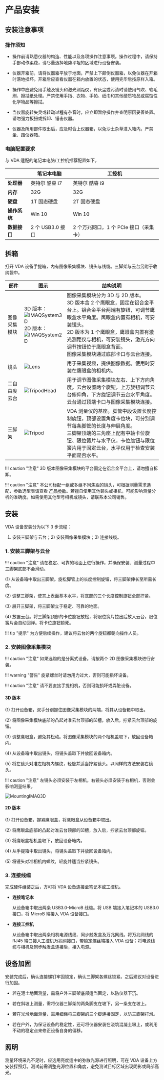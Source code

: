 # 产品安装

## 安装注意事项

### 操作须知

- 操作前请熟悉仪器的构造、性能以及各项操作注意事项。操作过程中，请保持手部动作柔稳，请尽量选择地势平坦的区域进行设备安装。

- 仪器开箱前，请将仪器箱平放于地面，严禁上下颠倒仪器箱，以免仪器在开箱时落地损坏。开箱后应查看仪器在箱内放置的状态，使用完毕后按原样入箱。

- 操作中应避免用手触及镜头和激光测距仪，有灰尘或污渍时请使用气吹、软毛刷、擦拭纸处理。严禁使用手指、衣物、手帕、纸巾和其他硬质物品或腐蚀性化学物品等擦拭。

- 当仪器旋转失灵或转动过程有杂音时，应立即暂停操作并查明原因妥善处置。请勿强力扳扭或拆卸、锤击仪器。

- 仪器及所用部件取出后，应及时合上仪器箱，以免沙土杂草进入箱内。严禁坐、踏仪器箱。

### 电脑配置要求<span id="ComputerConfig"></span>

与 VDA 适配的笔记本电脑/工控机推荐配置如下。

|  | 笔记本电脑 | 工控机 | 
| - | ---- | ---- |
| **处理器** | 英特尔 酷睿 i7 | 英特尔 酷睿 i9 |
| **内存** | 32G | 32G |
| **硬盘** | 1T 固态硬盘 | 2T 固态硬盘 |
| **操作系统** | Win 10 | Win 10 |
| **数据接口** | 2 个 USB3.0 接口 | 2 个万兆网口，1 个 PCIe 接口（采集卡） |

## 拆箱

打开 VDA 设备手提箱，内有图像采集模块、镜头与线缆。三脚架与云台另附于收纳袋中。

| 部件 | 图示 | 结构说明 |
| ---- | ---- | ---- |
| 图像采集模块 | 3D 版本：<br> ![IMAQSystem3D](../../assets/vda/user_guide/IMAQSystem3D.png) <br>2D 版本：<br> ![IMAQSystem2D](../../assets/vda/user_guide/IMAQSystem2D.png) | 图像采集模块分为 3D 与 2D 版本。<br>3D 版本含 2 个鹰眼盒，固定在铝合金平台上。铝合金平台两端有旋钮，可调节鹰眼盒水平角度。鹰眼盒内置有相机，可安装镜头。<br>2D 版本为 1 个鹰眼盒，鹰眼盒内置有激光测距仪与相机，可安装镜头，激光方向调节按钮位于鹰眼盒背面。<br>图像采集模块通过底部卡口与云台连接。 |
| 镜头 | ![Lens](../../assets/vda/user_guide/Lens.png) | 用于采集视频，提供图像数据。使用时安装在鹰眼盒的相机内。 | 
| 二自由度云台 | ![TripodHead](../../assets/vda/user_guide/TripodHead.png) | 用于调节图像采集模块左右、上下方向角度。云台设置两个旋钮，上方旋钮调节云台俯仰角，下方旋钮调节云台水平角度。<br>云台通过顶端卡口与图像采集模块连接。 |
| 三脚架 | ![Tripod](../../assets/vda/user_guide/Tripod.png) | VDA 测量仪的基座。脚管中段设置长度控制旋钮，顶部设置角度卡位块，可分别调节每条脚管的长度与伸展角度。<br>三脚架顶端的三角座上配有中轴卡位旋钮、限位簧片与水平仪，卡位旋钮与限位簧片用于固定云台，水平仪用于检查安装平面是否水平。 |

!!! caution "注意"
    3D 版本图像采集模块的平台固定在铝合金平台上，请勿擅自拆卸。

!!! caution "注意"
    本公司标配一组或多组不同焦距的镜头，可根据测量需求选配，参数选型表请查看 [产品参数](datasheet.md)。若擅自使用其他镜头或相机，可能影响测量分析的准确度。如需使用其他型号相机或镜头，请联系本公司销售。

## 安装

VDA 设备安装分为以下 3 步流程：

1) 安装三脚架与云台；2) 安装图像采集模块；3) 连接线缆。

<!--
安装三脚架->安装图像采集模块设备->安装镜头->连接线缆->打开软件，调整安装

1.稳定放置三脚架
2.打开VDA航空箱
3.取出水平横杆
4.将水平横杆安装于三脚架卡口上，拧紧横杠保证完全固定
5.取出镜头，安装于鹰眼上
6.取出数据线，连接水平横杆接口和笔记本
7.打开笔记本中VDA软件
8.调整水平横杆和鹰眼相机角度同时观察软件界面对鹰眼做微调，使目标区域出现在软件视野中央
9.调整相机镜头光圈和焦距，保障最佳效果，目标清晰
10.开始VDA数据分析
-->

### 1. 安装三脚架与云台

!!! caution "注意"
    请在稳定、可靠的地面上进行操作，并确保安装、测量过程中三脚架底部不会滑动。

(1) 从设备箱中取出三脚架。旋松脚管上的长度控制旋钮，将三脚架伸长至所需长度。

(2) 调整三脚架，使其上表面基本水平，将底部的三个长度控制旋钮全部拧紧。

(3) 展开三脚架，将三脚架立于稳定、可靠的地面。

(4) 放置云台。将三脚架顶部的卡位旋钮放松，将限位簧片拉出后放入云台，限位簧片会自动回弹。将卡位旋钮锁死。

!!! tip "提示"
    为方便后续操作，建议将云台的两个旋钮都朝向操作人员。

### 2. 安装图像采集模块

!!! caution "注意"
    如果选购的是分离式设备，请按两个 2D 图像采集模块进行安装。

!!! warning "警告"
    旋紧螺丝时请勿用力过大，否则可能损坏设备。 

!!! caution "注意"
    请不要直接手提相机，否则可能损坏或弄脏设备。

#### 3D 版本

(1) 打开设备箱，双手分别握住图像采集模块的两端，将其从设备箱中取出。

(2) 将图像采集模块底部的凸起对准云台顶部的凹槽，放入后，拧紧云台顶部的旋钮。

(3) 调整鹰眼盒，避免其松动。将图像采集模块的两个相机盖取下，放回设备箱内。

(4) 从设备箱中取出镜头，将镜头盖取下并放回设备箱内。

(5) 将左镜头对准左相机内螺纹，轻旋并适当拧紧镜头。以同样的方法安装右镜头。

!!! caution "注意"
    左镜头必须安装于左相机，右镜头必须安装于右相机，否则会影响测量结果。

![MountingIMAQ3D](../../assets/vda/user_guide/MountingIMAQ3D.png)

#### 2D 版本

(1) 打开设备箱，握紧鹰眼盒，将鹰眼盒从设备箱中取出。

(2) 将鹰眼盒底部的凸起对准云台顶部的凹槽，放入后，拧紧云台顶部旋钮。

(3) 将鹰眼盒相机盖取下，放回设备箱内。

(4) 从手提箱中取出镜头，将镜头盖取下并放回设备箱内。

(5) 将镜头对准相机内螺纹，轻旋并适当拧紧镜头。

### 3. 连接线缆

完成硬件组装之后，方可将 VDA 设备连接至笔记本或工控机。

- **连接笔记本**

    从设备箱中取出两条 USB3.0-MicroB 线缆。将 USB 端接入笔记本的 USB3.0 接口，将 MicroB 端接入 VDA 设备接口。

- **连接工控机**

    从设备箱中取出两条相机电源线缆、同步触发盒及万兆网线。将万兆网线的 RJ45 端口接入工控机万兆网接口，带锁定螺丝端接入 VDA 设备；将电源线缆与相机及同步触发盒连接后，接入电源。

## 设备加固

安装完成后，确认连接螺钉牢固锁定，确认三脚架各螺丝锁紧。之后建议对设备进行加固。

- 若在泥土地面测量，需将户外三脚架底部适当固定，以防仪器下沉。

- 若在斜坡上测量，需将仪器三脚架的两条脚支在坡下，另一条支在坡上。

- 若在光滑地面测量，需用细绳将三脚架的三个脚连接固定，以防三脚架打滑。

- 若在户外，为保证设备的稳定性，还可将仪器安装在浇筑混凝土墩上，或利用不动的稳定点来修正设备自身的偏移。
 
## 照明

测量环境采光不足时，应选用亮度适中的弥散光源进行照明，可在 VDA 设备上方安装探照灯。测试前需调整光源位置和角度，避免测试目标区域出现阴影或局部高光。